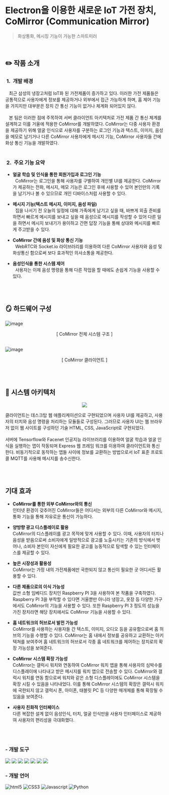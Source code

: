 # Electron을 이용한 새로운 IoT 가전 장치, CoMirror (Communication Mirror)
> 화상통화, 메시징 기능이 가능한 스마트미러

<br>

## :pencil2: 작품 소개
### &nbsp;1.&nbsp;&nbsp;개발 배경
<div>
&nbsp;&nbsp; 최근 삼성의 냉장고처럼 IoT화 된 가전제품이 증가하고 있다. 이러한 가전 제품들은 공통적으로 사용자에게 정보를 제공하거나 외부에서 접근 가능하게 하며, 홈 제어 기능을 가지지만 대부분은 장치 간 통신 기능이 없거나 체계화 되어있지 않다. 
<br><br>
&nbsp;&nbsp; 본 팀은 이러한 점에 주목하여 서버 클라이언트 아키텍처로 가전 제품 간 통신 체계를 설계하고 이를 거울에 적용한 CoMirror를 개발하였다.
  CoMirror는 다중 사용자 환경을 제공하기 위해 얼굴 인식으로 사용자를 구분하는 로그인 기능과 텍스트, 이미지, 음성을 메모로 남기거나 다른 CoMirror 사용자에게 메시지 기능, CoMirror 사용자들 간에 화상 통신 기능을 개발하였다. 
</div><br>

### &nbsp;2.&nbsp;&nbsp;주요 기능 요약

- **얼굴 학습 및 인식을 통한 회원가입과 로그인 기능** <br>
&nbsp; CoMirror는 로그인을 통해 사용자를 구별하여 개인별 UI를 제공한다. CoMirror가 제공하는 전화, 메시지, 메모 기능은 로그인 후에 사용할 수 있어 본인만의 기록을 남기거나 볼 수 있으므로 개인 디바이스처럼 사용할 수 있다.

- **메시지 기능(텍스트 메시지, 이미지, 음성 파일)** <br>
&nbsp; 집을 나서기 전 오늘의 일정에 대해 가족에게 남기고 싶을 때, 바쁘게 외출 준비를 하면서 빠르게 메시지를 보내고 싶을 때 음성으로 메시지를 작성할 수 있어 다른 일을 하면서 메시지 보내기가 용이하고 간편 답장 기능을 통해 상대와 메시지를 빠르게 주고받을 수 있다.

- **CoMirror 간에 음성 및 화상 통신 기능**<br>
&nbsp; WebRTC와 Socket.io 라이브러리를 이용하여 다른 CoMirror 사용자와 음성 및 화상통신 함으로써 보다 효과적인 의사소통을 제공한다. 

- **음성인식을 통한 시스템 제어**<br>
&nbsp; 사용자는 이제 음성 명령을 통해 다른 작업을 할 때에도 손쉽게 기능을 사용할 수 있다.


<br><br>

## 🪞 하드웨어 구성
<img alt="image" src="https://github.com/HINAPIA/CoMirror/assets/109158497/15523bba-1814-4bf1-9c66-2d47617d7371">
<p align="center"> [ CoMirror 전체 시스템 구조 ] </p>
<br>

<img alt="image" src="https://github.com/HINAPIA/CoMirror/assets/109158497/bdefb457-69c9-4c10-9c53-f2aab62a2eca">
<p align="center"> [ CoMirror 클라이언트 ] </p>
<br><br>

## :wrench: 시스템 아키텍처
<p align="center"><img src="https://github.com/HINAPIA/CoMirror/assets/109158497/70391197-7cea-4907-b078-a3847d1492b7" /><br>

클라이언트는 데스크탑 웹 애플리케이션으로 구현되었으며 사용자 UI를 제공하고, 사용자의 터치와 음성 명령을 처리하는 모듈들로 구성된다. 그러므로 사용자 UI는 웹 브라우저 없이 웹 사이트를 구성하던 기술 HTML, CSS, JavaScript로 구현되었다.
<br><br>
서버에 Tensorflow와 Facenet 인공지능 라이브러리를 이용하여 얼굴 학습과 얼굴 인식을 실행하는 앱이 작동되며 Express 웹 프레임 워크를 이용하여 클라이언트와 통신한다. 
비동기적으로 동작하는 앱들 사이에 정보를 교환하는 방법으로서 IoT 표준 프로토콜 MQTT를 사용해 메시지를 송수신한다.

<br><br>


## 기대 효과
- **CoMirror를 통한 외부 CoMirror와의 통신** <br>
인터넷 환경이 갖추어진 CoMirror들은 어디서는 외부의 다른 CoMirror와 메시지, 통화 기능을 통해 자유로운 통신이 가능하다.

- **양방향 광고 디스플레이로 활용** <br>
 CoMirror의 디스플레이를 광고 목적에 맞게 사용할 수 있다. 이때, 사용자의 터치나 음성을 받음으로써 소비자에게 일방적으로 광고를 노출시키는 기존의 방식에서 벗어나, 소비자 본인이 자신에게 필요한 광고를 능동적으로 탐색할 수 있는 인터페이스를 제공할 수 있다. 

- **높은 시장성과 활용성** <br>
 CoMirror는 가정 내의 가전제품에만 국한되지 않고 통신이 필요한 곳 어디서든 활용할 수 있다.

- **다른 제품으로의 이식 가능성** <br>
 값싼 소형 임베디드 장치인 Raspberry PI 3을 사용하여 본 작품을 구축하였다. Raspberry PI 3을 부착할 수 있다면 거울뿐만 아니라 냉장고, 옷장 등 다양한 가구에서도 CoMirror의 기능을 사용할 수 있다. 또한 Raspberry PI 3 정도의 성능을 가진 장치라면 해당 장치에서도 CoMirror 기능을 사용할 수 있다.

- **홈 네트워크의 허브로서 발전 가능성** <br>
 CoMirror를 사용하는 사용자들 간 텍스트, 이미지, 오디오 등을 공유함으로써 홈 허브의 기능을 수행할 수 있다. CoMirror는 홈 내에서 정보를 공유하고 교환하는 아키텍쳐를 보여주어 홈 네트워크의 허브로서 각종 홈 네트워크를 제어하는 장치로의 확장 가능성을 보여준다.

- **CoMirror 시스템 확장 가능성** <br>
 CoMirror는 갤럭시 워치와 연동하여 CoMirror 워치 앱을 통해 사용자의 심박수를 디스플레이에 나타내고 받은 메시지를 워치 앱으로 전송할 수 있다. CoMirror와 갤럭시 워치를 연동 함으로써 워치와 같은 소형 디스플레이에도 CoMirror 시스템을 확장 시킬 수 있음을 나타내었다. 이를 통해 CoMirror 시스템의 확장은 갤럭시 워치에 국한되지 않고 갤럭시 폰, 아이폰, 태블릿 PC 등 다양한 매개체를 통해 확장될 수 있음을 보여준다.
 
- **사용자 친화적 인터페이스** <br>
 다른 복잡한 설계 없이 음성인식, 터치, 얼굴 인식만을 사용자 인터페이스로 제공하여 사용자의 편리성을 극대화했다.

<br><br>


### - 개발 도구
<p>
  <img src="https://img.shields.io/badge/VSCode-007ACC?style=for-the-badge&logo=visualstudiocode&logoColor=white"/> 
  <img src="https://img.shields.io/badge/Electron-47848F?style=for-the-badge&logo=Electron&logoColor=white"/>
  <img src="https://img.shields.io/badge/MySQL-4479A1?style=for-the-badge&logo=MySQL&logoColor=white"/> 
  <img src="https://img.shields.io/badge/opencv-6EC93F?style=for-the-badge&logo=opencv&logoColor=white"/> 
  <img src="https://img.shields.io/badge/webRTC-333333?style=for-the-badge&logo=webRTC&logoColor=white"/> 
  <img src="https://img.shields.io/badge/Mosquitto-3C5280?style=for-the-badge&logo=eclipsemosquitto&logoColor=white"/>
  <img src="https://img.shields.io/badge/tensorflow Keras-FFAA5B?style=for-the-badge&logo=tensorflow&logoColor=white"/>
</p>

### - 개발 언어
![html5](https://img.shields.io/badge/HTML-E34F26?style=for-the-badge&logo=html5&logoColor=white)
![CSS3](https://img.shields.io/badge/CSS-1572B6?style=for-the-badge&logo=css3&logoColor=white)
![Javascript](https://img.shields.io/badge/Javascript-F7DF1E?style=for-the-badge&logo=Javascript&logoColor=white)
![Python](https://img.shields.io/badge/Python-3766AB?style=for-the-badge&logo=Python&logoColor=white)

